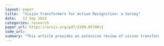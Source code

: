 ```yaml
---
layout: paper
title:  "Vision Transformers for Action Recognition: a Survey"
date:   13 Sep 2022
categories: research
paper_url: https://arxiv.org/pdf/2209.05700v1
code_url: 
summary: "This article provides an extensive review of vision transformer techniques applied specifically to human action recognition. These action transformers are analyzed and categorized based on their architecture, modality, and objectives. The review explores how action transformers encode spatio-temporal data, reduce dimensions, construct frame patches and spatio-temporal cubes, and various representation techniques. It also examines optimizing spatio-temporal attention in transformers for longer sequences and different learning strategies like self-supervised and zero-shot learning with their respective loss functions. Additionally, it assesses progress in benchmark evaluation scores and discusses challenges and future directions in this research area."
---
```


